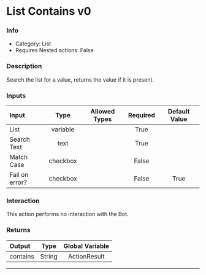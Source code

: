 # List Contains v0

### Info

- Category: List
- Requires Nested actions: False


### Description
Search the list for a value, returns the value if it is present.


### Inputs

| Input | Type | Allowed Types | Required |  Default Value |
| :--- | :---: | :---: | :---: | :---: |
| List | variable |  | True |  |
| Search Text | text |  | True |  |
| Match Case | checkbox |  | False |  |
| Fail on error? | checkbox |  | False | True |


### Interaction
This action performs no interaction with the Bot.

### Returns

| Output | Type | Global Variable |
| :--- | :---: | :---: |
| contains | String | ActionResult |

---